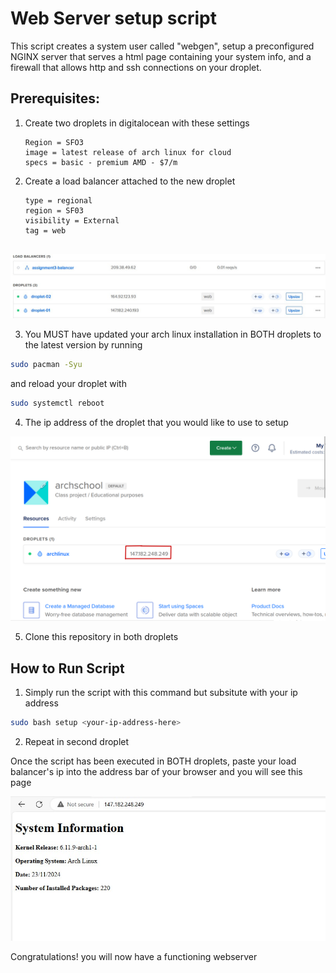 # Web Server setup script
This script creates a system user called "webgen", setup a preconfigured NGINX server that serves a html page containing your system info, and a firewall that allows http and ssh connections on your droplet.



## Prerequisites:
1. Create two droplets in digitalocean with these settings
    ```
    Region = SFO3
    image = latest release of arch linux for cloud
    specs = basic - premium AMD - $7/m
    ```
2. Create a load balancer attached to the new droplet
    ```
    type = regional
    region = SF03
    visibility = External
    tag = web


![digocean](./images/loadbalanced.jpg)


3. You MUST have updated your arch linux installation in BOTH droplets to the latest version by running
```bash
sudo pacman -Syu
```
and reload your droplet with
```bash
sudo systemctl reboot
```

4. The ip address of the droplet that you would like to use to setup

![dropletip](./images/dropip.png)

5. Clone this repository in both droplets

## How to Run Script

1. Simply run the script with this command but subsitute with your ip address

```bash
sudo bash setup <your-ip-address-here>
```
2. Repeat in second droplet


Once the script has been executed in BOTH droplets, paste your load balancer's ip into the address bar of your browser and you will see this page

![livepage](./images/livesite.jpg)



Congratulations! you will now have a functioning webserver